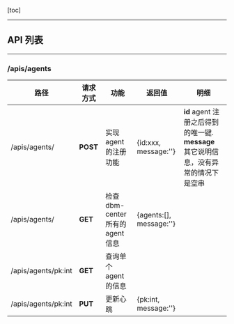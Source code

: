 [toc]

---


## API 列表

---

### /apis/agents

|**路径**|**请求方式**|**功能**|**返回值**|**明细**|
|-------|-----------|-------|----------|--------|
|/apis/agents/|**POST**|实现 agent 的注册功能| {id:xxx, message:''}|**id**  agent 注册之后得到的唯一键. **message** 其它说明信息，没有异常的情况下是空串|
|/apis/agents/|**GET**|检查 dbm-center 所有的 agent 信息| {agents:[], message:''}| |
|/apis/agents/pk:int|**GET**|查询单个 agent 的信息|
|/apis/agents/pk:int|**PUT**|更新心跳|{pk:int, message:''}|